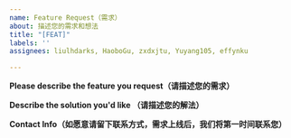 ```yaml
---
name: Feature Request（需求）
about: 描述您的需求和想法
title: "[FEAT]"
labels: ''
assignees: liulhdarks, HaoboGu, zxdxjtu, Yuyang105, effynku

---
```


**Please describe the feature you request（请描述您的需求）**


**Describe the solution you'd like （请描述您的解法）**


**Contact Info（如愿意请留下联系方式，需求上线后，我们将第一时间联系您）**
